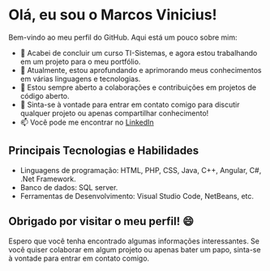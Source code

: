 # Olá, eu sou o Marcos Vinicius! 

Bem-vindo ao meu perfil do GitHub. Aqui está um pouco sobre mim:

- 🔭  Acabei de concluir um curso TI-Sistemas, e agora estou trabalhando em um projeto para o meu portfólio.
- 🌱 Atualmente, estou aprofundando e aprimorando meus conhecimentos em várias linguagens e tecnologias.
- 👯 Estou sempre aberto a colaborações e contribuições em projetos de código aberto.
- 💬 Sinta-se à vontade para entrar em contato comigo para discutir qualquer projeto ou apenas compartilhar conhecimento!
- 📫 Você pode me encontrar no [LinkedIn](https://www.linkedin.com/in/marcos-vinicius-94604b24b) 

## Principais Tecnologias e Habilidades

- Linguagens de programação: HTML, PHP, CSS, Java, C++, Angular, C#, .Net Framework.
- Banco de dados: SQL server.
- Ferramentas de Desenvolvimento: Visual Studio Code, NetBeans, etc.


## Obrigado por visitar o meu perfil! 😄

Espero que você tenha encontrado algumas informações interessantes. Se você quiser colaborar em algum projeto ou apenas bater um papo, sinta-se à vontade para entrar em contato comigo.
